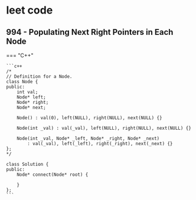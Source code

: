 # leet code



## 994 - Populating Next Right Pointers in Each Node



=== "C++"

    ```c++
    /*
    // Definition for a Node.
    class Node {
    public:
        int val;
        Node* left;
        Node* right;
        Node* next;
    
        Node() : val(0), left(NULL), right(NULL), next(NULL) {}
    
        Node(int _val) : val(_val), left(NULL), right(NULL), next(NULL) {}
    
        Node(int _val, Node* _left, Node* _right, Node* _next)
            : val(_val), left(_left), right(_right), next(_next) {}
    };
    */
    
    class Solution {
    public:
        Node* connect(Node* root) {
    
        }
    };
    ```

